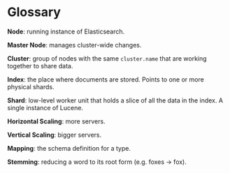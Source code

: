 # Glossary

**Node**: running instance of Elasticsearch.

**Master Node**: manages cluster-wide changes.

**Cluster**: group of nodes with the same `cluster.name` that are working together to share data.

**Index**: the place where documents are stored. Points to one or more physical shards.

**Shard**: low-level worker unit that holds a slice of all the data in the index. A single instance of Lucene.

**Horizontal Scaling**: more servers.

**Vertical Scaling**: bigger servers.

**Mapping**: the schema definition for a type.

**Stemming**: reducing a word to its root form (e.g. foxes -> fox).

